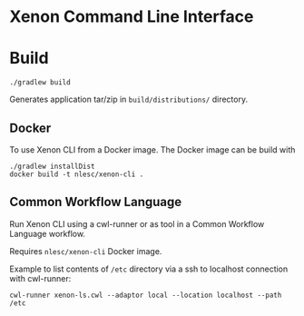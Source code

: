 # Xenon Command Line Interface

# Build

```
./gradlew build
```

Generates application tar/zip in `build/distributions/` directory.

## Docker

To use Xenon CLI from a Docker image. 
The Docker image can be build with
```
./gradlew installDist
docker build -t nlesc/xenon-cli .
```

## Common Workflow Language

Run Xenon CLI using a cwl-runner or as tool in a Common Workflow Language workflow.

Requires `nlesc/xenon-cli` Docker image.

Example to list contents of `/etc` directory via a ssh to localhost connection with cwl-runner:
```
cwl-runner xenon-ls.cwl --adaptor local --location localhost --path /etc
```
